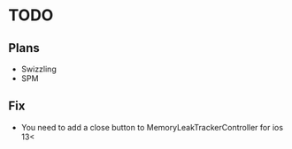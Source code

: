# TODO

## Plans
* Swizzling
* SPM

## Fix
* You need to add a close button to MemoryLeakTrackerController for ios 13<
